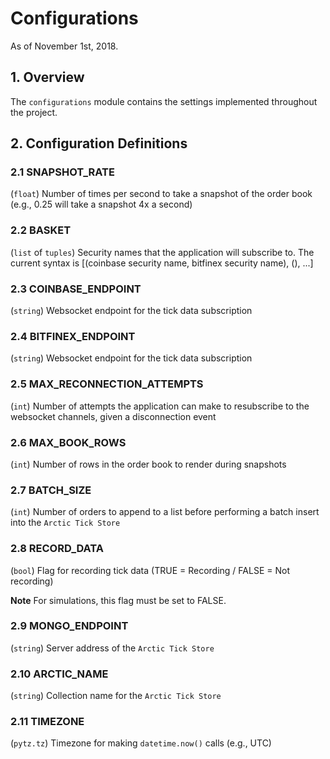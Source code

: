 # Configurations
As of November 1st, 2018.

## 1. Overview
The `configurations` module contains the settings implemented throughout the project.

## 2. Configuration Definitions
### 2.1 SNAPSHOT_RATE
(`float`) Number of times per second to take a snapshot of the order book
 (e.g., 0.25 will take a snapshot 4x a second)

### 2.2 BASKET
(`list` of `tuples`) Security names that the application will subscribe to.
The current syntax is [(coinbase security name, bitfinex security name), (), ...]

### 2.3 COINBASE_ENDPOINT
 (`string`) Websocket endpoint for the tick data subscription

### 2.4 BITFINEX_ENDPOINT
 (`string`) Websocket endpoint for the tick data subscription

### 2.5 MAX_RECONNECTION_ATTEMPTS
 (`int`) Number of attempts the application can make to resubscribe to 
 the websocket channels, given a disconnection event

### 2.6 MAX_BOOK_ROWS 
(`int`) Number of rows in the order book to render during snapshots

### 2.7 BATCH_SIZE 
(`int`) Number of orders to append to a list before performing a batch insert
into the `Arctic Tick Store`

### 2.8 RECORD_DATA 
(`bool`) Flag for recording tick data (TRUE = Recording / FALSE = Not recording)

**Note** For simulations, this flag must be set to FALSE.

### 2.9 MONGO_ENDPOINT 
(`string`) Server address of the `Arctic Tick Store`

### 2.10 ARCTIC_NAME 
(`string`) Collection name for the `Arctic Tick Store`

### 2.11 TIMEZONE
(`pytz.tz`) Timezone for making `datetime.now()` calls (e.g., UTC)
